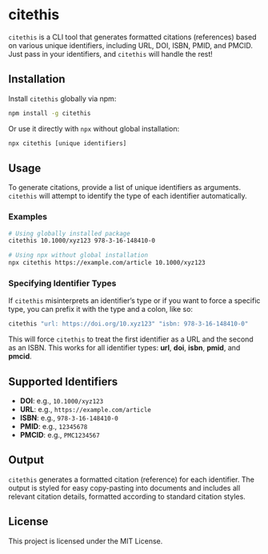 # citethis

`citethis` is a CLI tool that generates formatted citations (references) based on various unique identifiers, including URL, DOI, ISBN, PMID, and PMCID. Just pass in your identifiers, and `citethis` will handle the rest!

## Installation

Install `citethis` globally via npm:

```bash
npm install -g citethis
```

Or use it directly with `npx` without global installation:

```bash
npx citethis [unique identifiers]
```

## Usage

To generate citations, provide a list of unique identifiers as arguments. `citethis` will attempt to identify the type of each identifier automatically.

### Examples

```bash
# Using globally installed package
citethis 10.1000/xyz123 978-3-16-148410-0

# Using npx without global installation
npx citethis https://example.com/article 10.1000/xyz123
```

### Specifying Identifier Types

If `citethis` misinterprets an identifier’s type or if you want to force a specific type, you can prefix it with the type and a colon, like so:

```bash
citethis "url: https://doi.org/10.xyz123" "isbn: 978-3-16-148410-0"
```

This will force `citethis` to treat the first identifier as a URL and the second as an ISBN. This works for all identifier types: **url**, **doi**, **isbn**, **pmid**, and **pmcid**.

## Supported Identifiers

-   **DOI**: e.g., `10.1000/xyz123`
-   **URL**: e.g., `https://example.com/article`
-   **ISBN**: e.g., `978-3-16-148410-0`
-   **PMID**: e.g., `12345678`
-   **PMCID**: e.g., `PMC1234567`

## Output

`citethis` generates a formatted citation (reference) for each identifier. The output is styled for easy copy-pasting into documents and includes all relevant citation details, formatted according to standard citation styles.

## License

This project is licensed under the MIT License.
